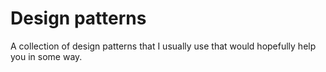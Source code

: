 # Design patterns

A collection of design patterns that I usually use that would hopefully help you in some way.